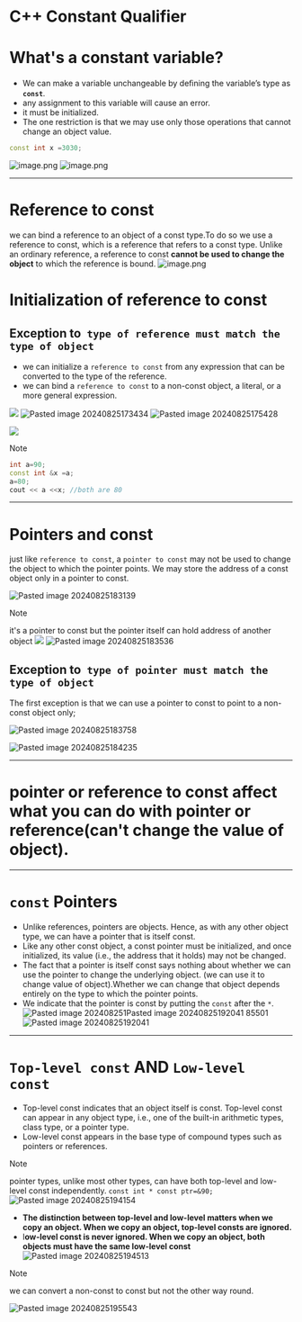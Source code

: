 
# C++ Constant Qualifier
# What's a constant variable?
- We can make a variable unchangeable by deﬁning the variable’s type as **`const`**.
- any assignment to this variable will cause an error.
- it must be initialized.
- The one restriction is that we may use only those operations that cannot change an object value.

```c++
const int x =3030;

```
![image.png](https://itg.singhinder.com?url=https://gist.githubusercontent.com/Reemaa828/ea577d81de7502aa8a00c8beeb2df3fb/raw/image.png)
![image.png](https://itg.singhinder.com?url=https://gist.githubusercontent.com/Reemaa828/c8c0b76a320ecb1f0701f4e77f03557e/raw/image.png)


_____
# Reference to const
we can bind a reference to an object of a const type.To do so we use a reference to const, which is a reference that refers to a const type. Unlike an ordinary reference, a reference to const **cannot be used to change the object** to which the reference is bound.
![image.png](https://itg.singhinder.com?url=https://gist.githubusercontent.com/Reemaa828/97a2f52f2f68f05b72315daee6c91fd5/raw/image.png)
# Initialization of reference to const
## Exception to` type of reference must match the type of object`
- we can initialize a `reference to const` from any expression that can be converted  to the type of the reference.
- we can bind a `reference to const` to a non-const object, a literal, or a more general expression.
<!--⚠️failed to create gist, net::ERR_INTERNET_DISCONNECTED-->
![](Pasted%20image%2020240825173434.png)
![Pasted image 20240825173434](https://github.com/user-attachments/assets/ba5b5e63-6cae-4682-bd97-d3bf2256106d)
![Pasted image 20240825175428](https://github.com/user-attachments/assets/c7cee889-0a83-48aa-9cab-a3f6bd9f8360)

<!--⚠️failed to create gist, net::ERR_INTERNET_DISCONNECTED-->
![](Pasted%20image%2020240825175428.png)
> [!NOTE]
> ```C++
> int a=90;
> const int &x =a;
> a=80;
> cout << a <<x; //both are 80

____
# Pointers and const
just like `reference to const`, a `pointer to const` may not be used to change the object to which the pointer points. We may store the address of a const object only in a pointer to const.

![Pasted image 20240825183139](https://github.com/user-attachments/assets/3a443f7f-6f09-45f7-a939-5a3d9f846b47)


>[!NOTE] 
>it's a pointer to const but the pointer itself can hold address of another object
![](Pasted%20image%2020240825183610.png)
![Pasted image 20240825183536](https://github.com/user-attachments/assets/3673e48a-f985-4b0b-a850-17bf64a14647)

## Exception to` type of pointer must match the type of object`
The first exception is that we can use a pointer to const to point to a non-const object only;

![Pasted image 20240825183758](https://github.com/user-attachments/assets/56ee1bcd-bd4a-4d4c-8d46-3d0d83174ee5)

![Pasted image 20240825184235](https://github.com/user-attachments/assets/e5b603ab-f4ec-4894-be75-685b57f6a9df)

___________

# pointer or reference to const affect what you can do with pointer or reference(can't change the value of object).
______


# `const` Pointers
- Unlike references, pointers are objects. Hence, as with any other object type, we can have a pointer that is itself const.
- Like any other const object, a const pointer must be initialized, and once initialized, its value (i.e., the address that it holds) may not be changed.
- The fact that a pointer is itself const says nothing about whether we can use the pointer to change the underlying object. (we can use it to change value of object).Whether we can change that object depends entirely on the type to which the pointer points.
- We indicate that the pointer is const by putting the `const` after the `*`.
![Pasted image 202408251![Pasted image 20240825192041](https://github.com/user-attachments/assets/1f4874f5-a4c5-4ce2-adcd-c55ec48e56ac)
85501](https://github.com/user-attachments/assets/48c868f2-1438-4a18-a0b3-85f5059b33f6)
![Pasted image 20240825192041](https://github.com/user-attachments/assets/71421cec-3ee2-410f-a759-f6fe24130eb4)

_______________
# `Top-level const` AND `Low-level const`

- Top-level const indicates that an object itself is const. Top-level const can appear in any object type, i.e., one of the built-in arithmetic types, class type, or a pointer type. 
- Low-level const appears in the base type of compound types such as pointers or references.
>[!NOTE]
>pointer types, unlike most other types, can have both top-level and low-level const independently.
>`const int * const ptr=&90;`
>![Pasted image 20240825194154](https://github.com/user-attachments/assets/3df2236d-2eea-4379-9194-fa99eee4266d)

- **The distinction between top-level and low-level matters when we copy an object. When we copy an object, top-level consts are ignored.**
- l**ow-level const is never ignored. When we copy an object, both objects must have the same low-level const**
![Pasted image 20240825194513](https://github.com/user-attachments/assets/08a82464-c132-4f45-9601-62633a5ceaf2)


>[!NOTE]
>we can convert a non-const to const but not the other way round.

![Pasted image 20240825195543](https://github.com/user-attachments/assets/ede83628-3e96-4aee-8330-9f2fcf7c84d4)
